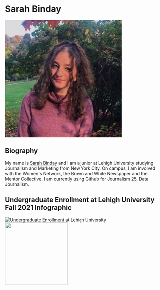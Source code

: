 # Sarah Binday

![Profile Pic](https://github.com/sarahbinday/sarahbinday.github.io/blob/main/1609876080956.jpg?raw=true)

## Biography
My name is [Sarah Binday](https://www.linkedin.com/in/sarah-binday/) and I am a junior at Lehigh University studying Journalism and Marketing from New York City. On campus, I am involved with the Women's Network, the Brown and White Newspaper and the Mentor Collective. I am currently using Github for Journalism 25, Data Journalism. 

## Undergraduate Enrollment at Lehigh University Fall 2021 Infographic 


![Undergraduate Enrollment at Lehigh University](https://github.com/sarahbinday/sarahbinday.github.io/blob/main/Undergraduate%20Enrollment%20at%20Lehigh%20University.png?raw=true)<img src="http://....jpg" width="200" height="200" />
